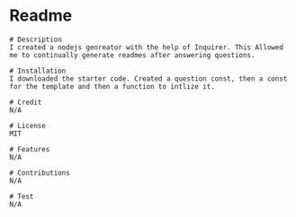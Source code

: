 # Readme

    # Description
    I created a nodejs genreator with the help of Inquirer. This Allowed me to continually generate readmes after answering questions.

    # Installation
    I downloaded the starter code. Created a question const, then a const for the template and then a function to intlize it.

    # Credit
    N/A

    # License
    MIT

    # Features
    N/A

    # Contributions
    N/A

    # Test
    N/A
    